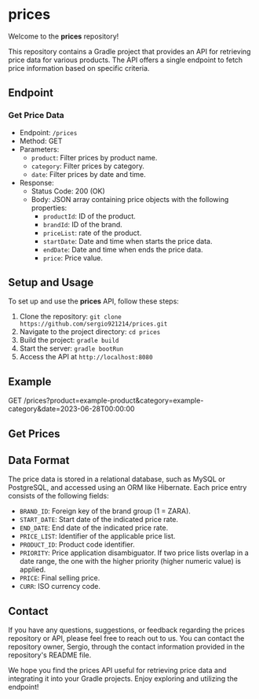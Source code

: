 # prices

Welcome to the **prices** repository!

This repository contains a Gradle project that provides an API for retrieving price data for various products. The API offers a single endpoint to fetch price information based on specific criteria.

## Endpoint

### Get Price Data

- Endpoint: `/prices`
- Method: GET
- Parameters:
  - `product`: Filter prices by product name.
  - `category`: Filter prices by category.
  - `date`: Filter prices by date and time.
- Response:
  - Status Code: 200 (OK)
  - Body: JSON array containing price objects with the following properties:
    - `productId`: ID of the product.
    - `brandId`: ID of the brand.
    - `priceList`: rate of the product.
    - `startDate`: Date and time when starts the price data.
    - `endDate`: Date and time when ends the price data.
    - `price`: Price value.

## Setup and Usage

To set up and use the **prices** API, follow these steps:

1. Clone the repository: `git clone https://github.com/sergio921214/prices.git`
2. Navigate to the project directory: `cd prices`
3. Build the project: `gradle build`
4. Start the server: `gradle bootRun`
5. Access the API at `http://localhost:8080`

## Example

GET /prices?product=example-product&category=example-category&date=2023-06-28T00:00:00

## Get Prices


## Data Format
The price data is stored in a relational database, such as MySQL or PostgreSQL, and accessed using an ORM like Hibernate. Each price entry consists of the following fields:

- `BRAND_ID`: Foreign key of the brand group (1 = ZARA).
- `START_DATE`: Start date of the indicated price rate.
- `END_DATE`: End date of the indicated price rate.
- `PRICE_LIST`: Identifier of the applicable price list.
- `PRODUCT_ID`: Product code identifier.
- `PRIORITY`: Price application disambiguator. If two price lists overlap in a date range, the one with the higher priority (higher numeric value) is applied.
- `PRICE`: Final selling price.
- `CURR`: ISO currency code.

## Contact
If you have any questions, suggestions, or feedback regarding the prices repository or API, please feel free to reach out to us. You can contact the repository owner, Sergio, through the contact information provided in the repository's README file.

We hope you find the prices API useful for retrieving price data and integrating it into your Gradle projects. Enjoy exploring and utilizing the endpoint!
